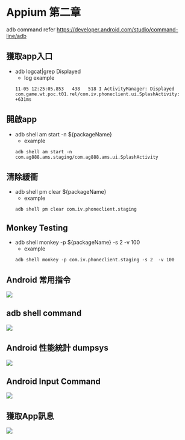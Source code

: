 # Appium 第二章

adb command refer
https://developer.android.com/studio/command-line/adb

## 獲取app入口
 - adb logcat|grep Displayed
     - log example
     ```
     11-05 12:25:05.853   438   518 I ActivityManager: Displayed com.game.wt.poc.t01.rel/com.iv.phoneclient.ui.SplashActivity: +631ms
     ```

## 開啟app
 - adb shell am start -n ${packageName}
     - example
     ```
     adb shell am start -n com.ag888.ams.staging/com.ag888.ams.ui.SplashActivity
     ```
## 清除緩衝
 - adb shell pm clear ${packageName}
     - example
     ```
     adb shell pm clear com.iv.phoneclient.staging
    ```

## Monkey Testing
- adb shell monkey -p ${packageName} -s 2  -v 100
    - example
    ```
    adb shell monkey -p com.iv.phoneclient.staging -s 2  -v 100
    ```
 
## Android 常用指令 
![](https://s3-ap-northeast-1.amazonaws.com/g0v-hackmd-images/uploads/upload_f3f8be521d34937956dd79647e500ca5.png)


## adb shell command

![](https://s3-ap-northeast-1.amazonaws.com/g0v-hackmd-images/uploads/upload_b75cef246ba2566158ce0fc6af65f001.png)

## Android 性能統計 dumpsys


![](https://s3-ap-northeast-1.amazonaws.com/g0v-hackmd-images/uploads/upload_b9a7ce7761d663814f991c32b923bd19.png)

## Android Input Command

![](https://s3-ap-northeast-1.amazonaws.com/g0v-hackmd-images/uploads/upload_f3e49c60e01c2b7a2481f28b8d52a411.png)

## 獲取App訊息

![](https://s3-ap-northeast-1.amazonaws.com/g0v-hackmd-images/uploads/upload_0a59657ee0bba5db4f55b5d178620020.png)
